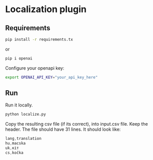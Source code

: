 # Localization plugin

## Requirements

```sh
pip install -r requirements.tx
```

or

```sh
pip i openai
```

Configure your openapi key:

```sh
export OPENAI_API_KEY="your_api_key_here"
```

## Run

Run it locally.

```sh
python localize.py
```

Copy the resulting csv file (if its correct), into input.csv file. Keep the header. The file should have 31 lines. It should look like:

```js
lang,translation
hu,macska
uk,кіт
cs,kočka
```
